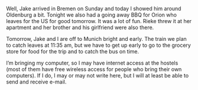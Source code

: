 Well, Jake arrived in Bremen on Sunday and today I showed him around Oldenburg a bit. Tonight we also had a going away BBQ for Orion who leaves for the US for good tomorrow. It was a lot of fun. Rieke threw it at her apartment and her brother and his girlfriend were also there.

Tomorrow, Jake and I are off to Munich bright and early. The train we plan to catch leaves at 11:35 am, but we have to get up early to go to the grocery store for food for the trip and to catch the bus on time.

I’m bringing my computer, so I may have internet access at the hostels (most of them have free wireless access for people who bring their own computers). If I do, I may or may not write here, but I will at least be able to send and receive e-mail.